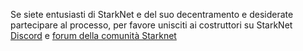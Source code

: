 Se siete entusiasti di StarkNet e del suo decentramento e desiderate partecipare al processo, per favore unisciti ai costruttori su StarkNet [Discord](https://starknet.io/discord) e [forum della comunità Starknet](https://community.starknet.io/)
